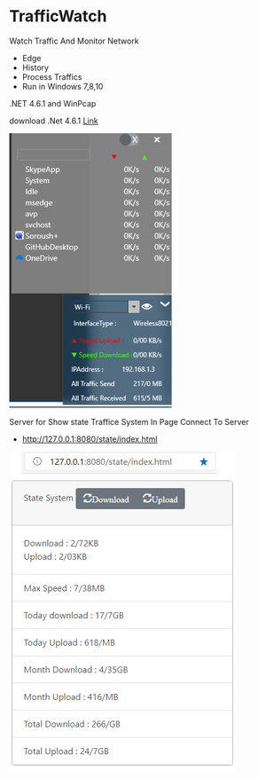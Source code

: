 # TrafficWatch
Watch Traffic And Monitor Network 
* Edge
* History
* Process Traffics
* Run in Windows 7,8,10

.NET 4.6.1 and WinPcap

download .Net 4.6.1 [Link](https://dotnet.microsoft.com/download/thank-you/net461)

![Screen](https://github.com/hamerstandr/TrafficWatch/blob/master/img/Screen.png?raw=true)

Server for Show state Traffice System In Page
Connect To Server
* http://127.0.0.1:8080/state/index.html

![Screen](https://github.com/hamerstandr/TrafficWatch/blob/master/img/PageServer.png?raw=true)
